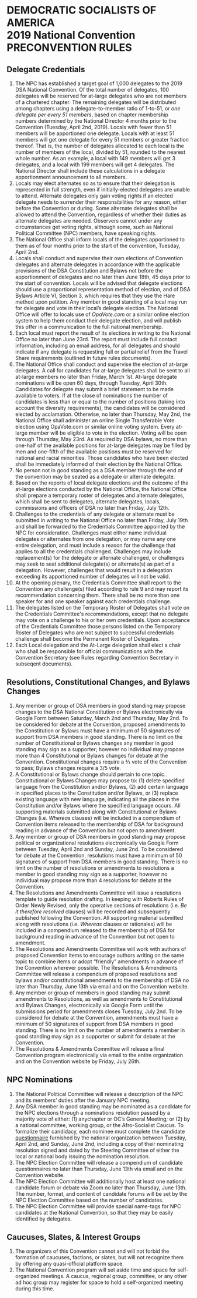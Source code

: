 <h1>DEMOCRATIC SOCIALISTS OF AMERICA
<br>2019 National Convention
<br>PRECONVENTION RULES</h1>

## Delegate Credentials

1. The NPC has established a target goal of 1,000 delegates to the 2019 DSA National Convention. Of the total number of delegates, 100 delegates will be reserved for at-large delegates who are not members of a chartered chapter. The remaining delegates will be distributed among chapters using a delegate-to-member ratio of 1-to-51, or _one delegate per every 51 members_, based on chapter membership numbers determined by the National Director 4 months prior to the Convention (Tuesday, April 2nd, 2019). Locals with fewer than 51 members will be apportioned one delegate. Locals with at least 51 members will get one delegate for every 51 members or greater fraction thereof. That is, the number of delegates allocated to each local is the number of members of the local, divided by 51, rounded to the nearest whole number. As an example, a local with 149 members will get 3 delegates, and a local with 199 members will get 4 delegates. The National Director shall include these calculations in a delegate apportionment announcement to all members.
2. Locals may elect alternates so as to ensure that their delegation is represented in full strength, even if initially-elected delegates are unable to attend. Alternate delegates only gain voting rights if an elected delegate needs to surrender their responsibilities for any reason, either before the Convention or during. Some alternate delegates shall be allowed to attend the
Convention, regardless of whether their duties as alternate delegates are needed. Observers cannot under any circumstances get voting rights, although some, such as National Political Committee (NPC) members, have speaking rights.
3. The National Office shall inform locals of the delegates apportioned to them as of four months prior to the start of the convention, Tuesday, April 2nd.
4. Locals shall conduct and supervise their own elections of Convention delegates and alternate delegates in accordance with the applicable provisions of the DSA Constitution and Bylaws not before the apportionment of delegates and no later than June 18th, 45 days prior to the start of convention. Locals will be advised that delegate elections should use a proportional representation method of election, and of DSA Bylaws Article VI, Section 3, which requires that they use the Hare method upon petition. Any member in good standing of a local may run for delegate and vote in their local’s delegate election. The National Office will offer to locals use of _OpaVote.com_ or a similar online election system to help them conduct their delegate election, and will publish this offer in a communication to the full national membership.
5. Each local must report the result of its elections in writing to the National Office no later than June 23rd. The report must include full contact information, including an email address, for all delegates and should indicate if any delegate is requesting full or partial relief from the Travel Share requirements (outlined in future rules documents).
6. The National Office shall conduct and supervise the election of at-large delegates. A call for candidates for at-large delegates shall be sent to all at-large members no later than Friday, March 1st. At-large delegate nominations will be open 60 days, through Tuesday, April 30th. Candidates for delegate may submit a brief statement to be made available to voters. If at the
close of nominations the number of candidates is less than or equal to the number of positions (taking into account the diversity requirements), the candidates will be considered elected by acclamation. Otherwise, no later than Thursday, May 2nd, the National Office shall administer an online Single Transferable Vote election using OpaVote.com or similar online voting system. Every at-large member will be eligible to vote in the election. Voting will be open through Thursday, May 23rd. As required by DSA bylaws, no more than one-half of the available positions for at-large delegates may be filled by men and one-fifth of the available positions must be reserved for national and racial minorities. Those candidates who have been elected shall be immediately informed of their election by the National Office.
7. No person not in good standing as a DSA member through the end of the convention may be seated as a delegate or alternate delegate.
8. Based on the reports of local delegate elections and the outcome of the at-large elections conducted by the National Office, the National Office shall prepare a temporary roster of delegates and alternate delegates, which shall be sent to delegates, alternate delegates, locals, commissions and officers of DSA no later than Friday, July 12th.
9. Challenges to the credentials of any delegate or alternate must be submitted in writing to the National Office no later than Friday, July 19th and shall be forwarded to the Credentials Committee appointed by the NPC for consideration. Challenges must either name individual delegates or alternates from one delegation, or may name any one entire delegation, and must include a reason for the challenge that applies to all the credentials challenged. Challenges may include replacement(s) for the delegate or alternate challenged, or challenges may seek to seat additional delegate(s) or alternate(s) as part of a delegation. However, challenges that would result in a delegation exceeding its apportioned number of delegates will not be valid.
10. At the opening plenary, the Credentials Committee shall report to the Convention any challenge(s) filed according to rule 9 and may report its recommendation concerning them. There shall be no more than one speaker for and one speaker against each credentials challenge.
11. The delegates listed on the Temporary Roster of Delegates shall vote on the Credentials Committee's recommendations, except that no delegate may vote on a challenge to his or her own credentials. Upon acceptance of the Credentials Committee those persons listed on the Temporary Roster of Delegates who are not subject to successful credentials challenge shall become the Permanent Roster of Delegates.
12. Each Local delegation and the At-Large delegation shall elect a chair who shall be responsible for official communications with the Convention Secretary (see Rules regarding Convention Secretary in subseqent documents).

## Resolutions, Constitutional Changes, and Bylaws Changes

1. Any member or group of DSA members in good standing may propose changes to the DSA National Constitution or Bylaws electronically via Google Form between Saturday, March 2nd and Thursday, May 2nd. To be considered for debate at the Convention, proposed amendments to the Constitution or Bylaws must have a minimum of 50 signatures of support from DSA members in good standing. There is no limit on the number of Constitutional or Bylaws changes any member in good standing may sign as a supporter; however no individual may propose more than 4 Constitutional or Bylaws changes for debate at the Convention. Constitutional changes require a 2⁄3 vote of the Convention to pass; Bylaws changes require a 3/5 vote.
2. A Constitutional or Bylaws change should pertain to one topic. Constitutional or Bylaws Changes may propose to: (1) delete specified language from the Constitution and/or Bylaws, (2) add certain language in specified places to the Constitution and/or Bylaws, or (3) replace existing language with new language, indicating all the places in the Constitution and/or Bylaws where the specified language occurs. All supporting materials submitted along with Constitutional or Bylaws Changes (i.e. _Whereas_ clauses) will be included in a compendium of Convention items released to the membership of DSA for background reading in advance of the Convention but not open to amendment.
3. Any member or group of DSA members in good standing may propose political or organizational resolutions electronically via Google Form between Tuesday, April 2nd and Sunday, June 2nd. To be considered for debate at the Convention, resolutions must have a minimum of 50 signatures of support from DSA members in good standing. There is no limit on the number of resolutions or amendments to resolutions a member in good standing may sign as a supporter, however no individual may propose more than 4 resolutions for debate at the Convention.
4. The Resolutions and Amendments Committee will issue a resolutions template to guide resolution drafting. In keeping with Roberts Rules of Order Newly Revised, only the operative sections of resolutions (i.e. _Be it therefore resolved_ clauses) will be recorded and subsequently published following the Convention. All supporting material submitted along with resolutions (i.e. _Whereas_ clauses or rationales) will be included in a compendium released to the membership of DSA for background reading in advance of the Convention but not open to amendment.
5. The Resolutions and Amendments Committee will work with authors of proposed Convention items to encourage authors writing on the same topic to combine items or adopt “friendly” amendments in advance of the Convention wherever possible. The Resolutions & Amendments Committee will release a compendium of proposed resolutions and bylaws and/or constitutional amendments to the membership of DSA no later than Thursday, June 13th via email and on the Convention website.
6. Any member or group of members in good standing may submit amendments to Resolutions, as well as amendments to Constitutional and Bylaws Changes, electronically via Google Form until the submissions period for amendments closes Tuesday, July 2nd. To be considered for debate at the Convention, amendments must have a minimum of 50 signatures of support from DSA members in good standing. There is no limit on the number of amendments a member in good standing may sign as a supporter or submit for debate at the Convention.
7. The Resolutions & Amendments Committee will release a final Convention program electronically via email to the entire organization and on the Convention website by Friday, July 26th.

## NPC Nominations
1. The National Political Committee will release a description of the NPC and its members’ duties after the January NPC meeting.
2. Any DSA member in good standing may be nominated as a candidate for the NPC
elections through a nominations resolution passed by a majority vote of either: (1) anychapter or OC’s General Meeting; or (2) by a national committee, working group, or the Afro-Socialist Caucus. To formalize their candidacy, each nominee must complete the candidate [questionnaire](https://docs.google.com/document/d/1Fv67J324lQFKZ_JGBfoGpjoW7fhsxBwInzQXBgmuyIw/edit) furnished by the national organization between Tuesday, April 2nd, and Sunday, June 2nd, including a copy of their nominating resolution signed and dated by the Steering Committee of either the local or national body issuing the nomination resolution.
3. The NPC Election Committee will release a compendium of candidate questionnaires no later than Thursday, June 13th via email and on the Convention website.
4. The NPC Election Committee will additionally host at least one national candidate forum or debate via Zoom no later than Thursday, June 13th. The number, format, and content of candidate forums will be set by the NPC Election Committee based on the number of candidates.
5. The NPC Election Committee will provide special name-tags for NPC candidates at the National Convention, so that they may be easily identified by delegates.

## Caucuses, Slates, & Interest Groups
1. The organizers of this Convention cannot and will not forbid the formation of caucuses, factions, or slates, but will not recognize them by offering any quasi-official platform space.
2. The National Convention program will set aside time and space for self-organized meetings. A caucus, regional group, committee, or any other ad hoc group may register for space to hold a self-organized meeting during this time.
